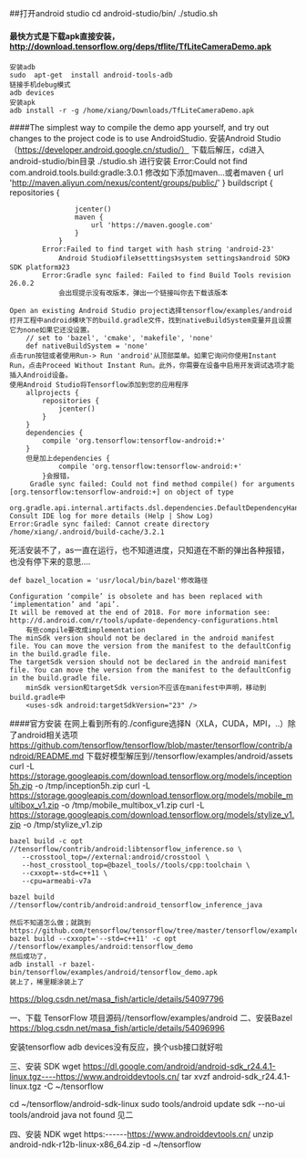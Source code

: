 ##打开android studio
    cd android-studio/bin/
    ./studio.sh
    

#### 最快方式是下载apk直接安装，http://download.tensorflow.org/deps/tflite/TfLiteCameraDemo.apk
    安装adb
    sudo  apt-get  install android-tools-adb
    链接手机debug模式
    adb devices
    安装apk
    adb install -r -g /home/xiang/Downloads/TfLiteCameraDemo.apk



####The simplest way to compile the demo app yourself, and try out changes to the project code is to use AndroidStudio.
    安装Android Studio（https://developer.android.google.cn/studio/）
        下载后解压，cd进入android-studio/bin目录 ./studio.sh 进行安装
            Error:Could not find com.android.tools.build:gradle:3.0.1
                修改如下添加maven...或者maven { url 'http://maven.aliyun.com/nexus/content/groups/public/' }
                buildscript {
                repositories {

                    jcenter()
                    maven {
                        url 'https://maven.google.com'
                    }
                }
            Error:Failed to find target with hash string 'android-23'
                Android Studio》file》setttings》system settings》android SDK》SDK platform》23
        	Error:Gradle sync failed: Failed to find Build Tools revision 26.0.2
                会出现提示没有改版本，弹出一个链接叫你去下载该版本
                
    Open an existing Android Studio project选择tensorflow/examples/android
    打开工程中android模块下的build.gradle文件，找到nativeBuildSystem变量并且设置它为none如果它还没设置。
        // set to 'bazel', 'cmake', 'makefile', 'none'
        def nativeBuildSystem = 'none'  
    点击run按钮或者使用Run-> Run 'android'从顶部菜单。如果它询问你使用Instant Run，点击Proceed Without Instant Run。此外，你需要在设备中启用开发调试选项才能插入Android设备。
    使用Android Studio将Tensorflow添加到您的应用程序
        allprojects {
            repositories {
                jcenter()
            }
        }
        dependencies {
            compile 'org.tensorflow:tensorflow-android:+'
        }
        但是加上dependencies {
                compile 'org.tensorflow:tensorflow-android:+'
            }会报错，
         Gradle sync failed: Could not find method compile() for arguments [org.tensorflow:tensorflow-android:+] on object of type
          org.gradle.api.internal.artifacts.dsl.dependencies.DefaultDependencyHandler.					Consult IDE log for more details (Help | Show Log) 
    Error:Gradle sync failed: Cannot create directory /home/xiang/.android/build-cache/3.2.1
死活安装不了，as一直在运行，也不知道进度，只知道在不断的弹出各种报错，也没有停下来的意思....

    def bazel_location = 'usr/local/bin/bazel'修改路径
    
    Configuration ‘compile’ is obsolete and has been replaced with ‘implementation’ and ‘api’.
    It will be removed at the end of 2018. For more information see: http://d.android.com/r/tools/update-dependency-configurations.html
        有些compile要改成implementation
    The minSdk version should not be declared in the android manifest file. You can move the version from the manifest to the defaultConfig in the build.gradle file.
    The targetSdk version should not be declared in the android manifest file. You can move the version from the manifest to the defaultConfig in the build.gradle file.
        minSdk version和targetSdk version不应该在manifest中声明，移动到build.gradle中
        <uses-sdk android:targetSdkVersion="23" />


####官方安装
在网上看到所有的./configure选择N（XLA，CUDA，MPI，..）除了android相关选项
https://github.com/tensorflow/tensorflow/blob/master/tensorflow/contrib/android/README.md
    下载好模型解压到//tensorflow/examples/android/assets
    curl -L https://storage.googleapis.com/download.tensorflow.org/models/inception5h.zip -o /tmp/inception5h.zip 
    curl -L https://storage.googleapis.com/download.tensorflow.org/models/mobile_multibox_v1.zip -o /tmp/mobile_multibox_v1.zip 
    curl -L https://storage.googleapis.com/download.tensorflow.org/models/stylize_v1.zip -o /tmp/stylize_v1.zip

    bazel build -c opt //tensorflow/contrib/android:libtensorflow_inference.so \
       --crosstool_top=//external:android/crosstool \
       --host_crosstool_top=@bazel_tools//tools/cpp:toolchain \
       --cxxopt=-std=c++11 \
       --cpu=armeabi-v7a

    bazel build //tensorflow/contrib/android:android_tensorflow_inference_java
    
    然后不知道怎么做；就跳到https://github.com/tensorflow/tensorflow/tree/master/tensorflow/examples/android
    bazel build --cxxopt='--std=c++11' -c opt //tensorflow/examples/android:tensorflow_demo
    然后成功了，
    adb install -r bazel-bin/tensorflow/examples/android/tensorflow_demo.apk
    装上了，稀里糊涂装上了










https://blog.csdn.net/masa_fish/article/details/54097796





一、下载 TensorFlow 项目源码//tensorflow/examples/android
二、安装Bazel
https://blog.csdn.net/masa_fish/article/details/54096996

安装tensorflow
adb devices没有反应，换个usb接口就好啦



三、安装 SDK
wget https://dl.google.com/android/android-sdk_r24.4.1-linux.tgz----https://www.androiddevtools.cn/
tar xvzf android-sdk_r24.4.1-linux.tgz -C ~/tensorflow

cd  ~/tensorflow/android-sdk-linux
sudo  tools/android  update  sdk --no-ui
    tools/android java not found
        见二



四、安装 NDK
wget https:------https://www.androiddevtools.cn/
unzip android-ndk-r12b-linux-x86_64.zip -d ~/tensorflow
